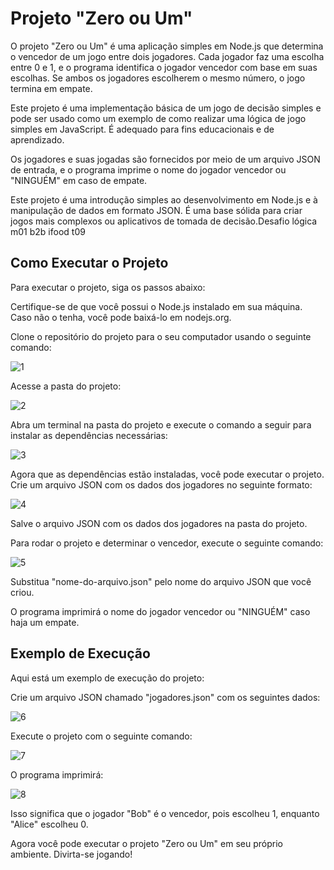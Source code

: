 # Projeto "Zero ou Um"

O projeto "Zero ou Um" é uma aplicação simples em Node.js que determina o vencedor de um jogo entre dois jogadores. Cada jogador faz uma escolha entre 0 e 1, e o programa identifica o jogador vencedor com base em suas escolhas. Se ambos os jogadores escolherem o mesmo número, o jogo termina em empate.

Este projeto é uma implementação básica de um jogo de decisão simples e pode ser usado como um exemplo de como realizar uma lógica de jogo simples em JavaScript. É adequado para fins educacionais e de aprendizado.

Os jogadores e suas jogadas são fornecidos por meio de um arquivo JSON de entrada, e o programa imprime o nome do jogador vencedor ou "NINGUÉM" em caso de empate.

Este projeto é uma introdução simples ao desenvolvimento em Node.js e à manipulação de dados em formato JSON. É uma base sólida para criar jogos mais complexos ou aplicativos de tomada de decisão.Desafio lógica m01 b2b ifood t09

## Como Executar o Projeto

Para executar o projeto, siga os passos abaixo:

Certifique-se de que você possui o Node.js instalado em sua máquina. Caso não o tenha, você pode baixá-lo em nodejs.org.

Clone o repositório do projeto para o seu computador usando o seguinte comando:

![1](https://github.com/LUIZAGLORIAMORAES/Zero-ou-Um/assets/134086800/73ef14b3-5134-4b47-8fab-cd140c3ea5a4)

Acesse a pasta do projeto:

![2](https://github.com/LUIZAGLORIAMORAES/Zero-ou-Um/assets/134086800/59520ac1-7b36-4597-b67c-d81f99be6b2d)

Abra um terminal na pasta do projeto e execute o comando a seguir para instalar as dependências necessárias:

![3](https://github.com/LUIZAGLORIAMORAES/Zero-ou-Um/assets/134086800/b92ce29a-c466-4d17-b835-4e7d1a4f66fd)

Agora que as dependências estão instaladas, você pode executar o projeto. Crie um arquivo JSON com os dados dos jogadores no seguinte formato:

![4](https://github.com/LUIZAGLORIAMORAES/Zero-ou-Um/assets/134086800/3233ed8c-1556-460e-b8f1-db65327d4813)

Salve o arquivo JSON com os dados dos jogadores na pasta do projeto.

Para rodar o projeto e determinar o vencedor, execute o seguinte comando:

![5](https://github.com/LUIZAGLORIAMORAES/Zero-ou-Um/assets/134086800/b8bc3d49-7965-4fd3-8e7d-76160fc7456a)

Substitua "nome-do-arquivo.json" pelo nome do arquivo JSON que você criou.

O programa imprimirá o nome do jogador vencedor ou "NINGUÉM" caso haja um empate.

## Exemplo de Execução

Aqui está um exemplo de execução do projeto:

Crie um arquivo JSON chamado "jogadores.json" com os seguintes dados:

![6](https://github.com/LUIZAGLORIAMORAES/Zero-ou-Um/assets/134086800/4530560c-5b2a-4ef4-bf49-6e8b58ebd739)

Execute o projeto com o seguinte comando:

![7](https://github.com/LUIZAGLORIAMORAES/Zero-ou-Um/assets/134086800/61ca0b05-f82a-4f50-baf7-4ccba2d4a6eb)

O programa imprimirá:

![8](https://github.com/LUIZAGLORIAMORAES/Zero-ou-Um/assets/134086800/57c26a24-1020-498f-94bc-7dd731cb62ec)

Isso significa que o jogador "Bob" é o vencedor, pois escolheu 1, enquanto "Alice" escolheu 0.

Agora você pode executar o projeto "Zero ou Um" em seu próprio ambiente. Divirta-se jogando!
